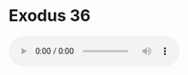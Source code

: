 # Exodus 36

<audio controls>
  <source src="https://openbible.com/audio/hays/BSB_02_Exo_036_H.mp3" type="audio/mp3" />
  <a href="https://openbible.com/audio/hays/BSB_02_Exo_036_H.mp3" download="https://openbible.com/audio/hays/BSB_02_Exo_036_H.mp3">Download MP3 audio</a>.
</audio>

<!--@include: @/bible/translations/bsb/02_exo/verses/036.md-->
